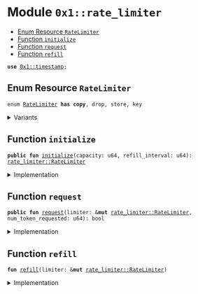 
<a id="0x1_rate_limiter"></a>

# Module `0x1::rate_limiter`



-  [Enum Resource `RateLimiter`](#0x1_rate_limiter_RateLimiter)
-  [Function `initialize`](#0x1_rate_limiter_initialize)
-  [Function `request`](#0x1_rate_limiter_request)
-  [Function `refill`](#0x1_rate_limiter_refill)


<pre><code><b>use</b> <a href="timestamp.md#0x1_timestamp">0x1::timestamp</a>;
</code></pre>



<a id="0x1_rate_limiter_RateLimiter"></a>

## Enum Resource `RateLimiter`



<pre><code>enum <a href="rate_limiter.md#0x1_rate_limiter_RateLimiter">RateLimiter</a> <b>has</b> <b>copy</b>, drop, store, key
</code></pre>



<details>
<summary>Variants</summary>


<details>
<summary>TokenBucket</summary>


<details>
<summary>Fields</summary>


<dl>
<dt>
<code>capacity: u64</code>
</dt>
<dd>

</dd>
<dt>
<code>current_amount: u64</code>
</dt>
<dd>

</dd>
<dt>
<code>refill_interval: u64</code>
</dt>
<dd>

</dd>
<dt>
<code>last_refill_timestamp: u64</code>
</dt>
<dd>

</dd>
<dt>
<code>fractional_accumulated: u64</code>
</dt>
<dd>

</dd>
</dl>


</details>

</details>

</details>

<a id="0x1_rate_limiter_initialize"></a>

## Function `initialize`



<pre><code><b>public</b> <b>fun</b> <a href="rate_limiter.md#0x1_rate_limiter_initialize">initialize</a>(capacity: u64, refill_interval: u64): <a href="rate_limiter.md#0x1_rate_limiter_RateLimiter">rate_limiter::RateLimiter</a>
</code></pre>



<details>
<summary>Implementation</summary>


<pre><code><b>public</b> <b>fun</b> <a href="rate_limiter.md#0x1_rate_limiter_initialize">initialize</a>(capacity: u64, refill_interval: u64): <a href="rate_limiter.md#0x1_rate_limiter_RateLimiter">RateLimiter</a> {
    RateLimiter::TokenBucket {
        capacity,
        current_amount: capacity, // Start <b>with</b> a full bucket (full capacity of transactions allowed)
        refill_interval,
        last_refill_timestamp: <a href="timestamp.md#0x1_timestamp_now_seconds">timestamp::now_seconds</a>(),
        fractional_accumulated: 0, // Start <b>with</b> no fractional accumulated
    }
}
</code></pre>



</details>

<a id="0x1_rate_limiter_request"></a>

## Function `request`



<pre><code><b>public</b> <b>fun</b> <a href="rate_limiter.md#0x1_rate_limiter_request">request</a>(limiter: &<b>mut</b> <a href="rate_limiter.md#0x1_rate_limiter_RateLimiter">rate_limiter::RateLimiter</a>, num_token_requested: u64): bool
</code></pre>



<details>
<summary>Implementation</summary>


<pre><code><b>public</b> <b>fun</b> <a href="rate_limiter.md#0x1_rate_limiter_request">request</a>(limiter: &<b>mut</b> <a href="rate_limiter.md#0x1_rate_limiter_RateLimiter">RateLimiter</a>, num_token_requested: u64): bool {
    <a href="rate_limiter.md#0x1_rate_limiter_refill">refill</a>(limiter);
    <b>if</b> (limiter.current_amount &gt;= num_token_requested) {
        limiter.current_amount = limiter.current_amount - num_token_requested;
        <b>true</b>
    } <b>else</b> {
        <b>false</b>
    }
}
</code></pre>



</details>

<a id="0x1_rate_limiter_refill"></a>

## Function `refill`



<pre><code><b>fun</b> <a href="rate_limiter.md#0x1_rate_limiter_refill">refill</a>(limiter: &<b>mut</b> <a href="rate_limiter.md#0x1_rate_limiter_RateLimiter">rate_limiter::RateLimiter</a>)
</code></pre>



<details>
<summary>Implementation</summary>


<pre><code><b>fun</b> <a href="rate_limiter.md#0x1_rate_limiter_refill">refill</a>(limiter: &<b>mut</b> <a href="rate_limiter.md#0x1_rate_limiter_RateLimiter">RateLimiter</a>) {
    <b>let</b> current_time = <a href="timestamp.md#0x1_timestamp_now_seconds">timestamp::now_seconds</a>();
    <b>let</b> time_passed = current_time - limiter.last_refill_timestamp;
    // Calculate the full tokens that can be added
    <b>let</b> accumulated_amount = time_passed * limiter.capacity + limiter.fractional_accumulated;
    <b>let</b> new_tokens = accumulated_amount / limiter.refill_interval;
    <b>if</b> (limiter.current_amount + new_tokens &gt;= limiter.capacity) {
        limiter.current_amount = limiter.capacity;
        limiter.fractional_accumulated = 0;
    } <b>else</b> {
        limiter.current_amount = limiter.current_amount + new_tokens;
        // Update the fractional amount accumulated for the next refill cycle
        limiter.fractional_accumulated = accumulated_amount % limiter.refill_interval;
    };
    limiter.last_refill_timestamp = current_time;
}
</code></pre>



</details>


[move-book]: https://dev.libra2.org/move/book/SUMMARY
